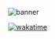 ![banner](images/IMG_1819(1).JPEG)

[![wakatime](https://wakatime.com/badge/user/6607b7a9-a77d-4dd0-a00f-db69cef9c5d1.svg)](https://wakatime.com/@6607b7a9-a77d-4dd0-a00f-db69cef9c5d1)
<!--
**gavanlamb/gavanlamb** is a ✨ _special_ ✨ repository because its `README.md` (this file) appears on your GitHub profile.

Here are some ideas to get you started:

- 🔭 I’m currently working on ...
- 🌱 I’m currently learning ...
- 👯 I’m looking to collaborate on ...
- 🤔 I’m looking for help with ...
- 💬 Ask me about ...
- 📫 How to reach me: ...
- 😄 Pronouns: ...
- ⚡ Fun fact: ...
-->
